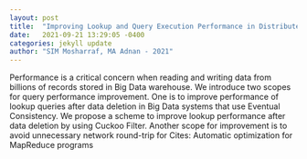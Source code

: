 ```yaml
---
layout: post
title:  "Improving Lookup and Query Execution Performance in Distributed Big Data Systems using Cuckoo Filter"
date:   2021-09-21 13:29:05 -0400
categories: jekyll update
author: "SIM Mosharraf, MA Adnan - 2021"
---
```

Performance is a critical concern when reading and writing data from billions of records stored in Big Data warehouse. We introduce two scopes for query performance improvement. One is to improve performance of lookup queries after data deletion in Big Data systems that use Eventual Consistency. We propose a scheme to improve lookup performance after data deletion by using Cuckoo Filter. Another scope for improvement is to avoid unnecessary network round-trip for Cites: Automatic optimization for MapReduce programs